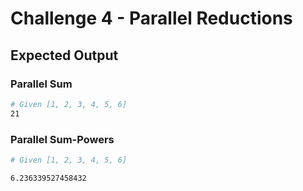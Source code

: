 # Challenge 4 - Parallel Reductions

## Expected Output

### Parallel Sum

```sh
# Given [1, 2, 3, 4, 5, 6]
21
```

### Parallel Sum-Powers

```sh
# Given [1, 2, 3, 4, 5, 6]

6.236339527458432
```
